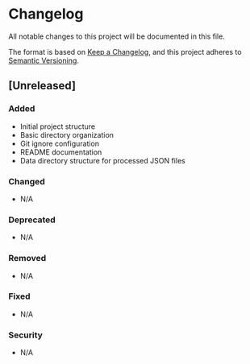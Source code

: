 # Changelog

All notable changes to this project will be documented in this file.

The format is based on [Keep a Changelog](https://keepachangelog.com/en/1.1.0/),
and this project adheres to [Semantic Versioning](https://semver.org/spec/v2.0.0.html).

## [Unreleased]

### Added
- Initial project structure
- Basic directory organization
- Git ignore configuration
- README documentation
- Data directory structure for processed JSON files

### Changed
- N/A

### Deprecated
- N/A

### Removed
- N/A

### Fixed
- N/A

### Security
- N/A 